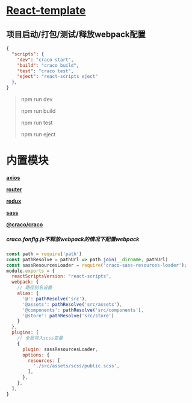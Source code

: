 # [React-template](https://github.com/chenxubin2016/react-template.git)



## 项目启动/打包/测试/释放webpack配置

```json
{
  "scripts": {
    "dev": "craco start",
    "build": "craco build",
    "test": "craco test",
    "eject": "react-scripts eject"
  },
}
```

> npm run dev
>
> npm run  build
>
> npm run  test
>
> npm run  eject



# 内置模块

**[axios](http://www.axios-js.com/)**

**[router](https://github.com/ReactTraining/react-router#readme)**

**[redux](https://redux.js.org/faq/react-redux)**

**[sass](https://www.sass.hk/)**

**[@craco/craco](https://www.npmjs.com/package/@craco/craco)**

##### craco.fonfig.js不释放webpack的情况下配置webpack

```js
const path = require('path')
const pathResolve = pathUrl => path.join(__dirname, pathUrl)
const sassResourcesLoader = require('craco-sass-resources-loader');
module.exports = {
  reactScriptsVersion: "react-scripts",
  webpack: {
    // 路径别名设置
    alias: {
      '@': pathResolve('src'),
      '@assets': pathResolve('src/assets'),
      '@components': pathResolve('src/components'),
      '@store': pathResolve('src/store')
    }
  },
  plugins: [
    // 全局导入scss变量
    {
      plugin: sassResourcesLoader,
      options: {
        resources: [
          './src/assets/scss/public.scss',
        ],
      },
    },
  ],
}

```









